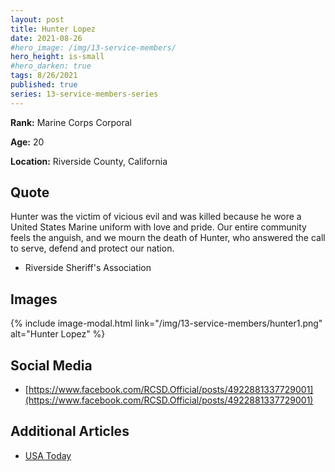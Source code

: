 ```yaml
---
layout: post
title: Hunter Lopez
date: 2021-08-26
#hero_image: /img/13-service-members/
hero_height: is-small
#hero_darken: true
tags: 8/26/2021
published: true
series: 13-service-members-series
---
```


**Rank:** Marine Corps Corporal

**Age:** 20

**Location:** Riverside County, California

## Quote
Hunter was the victim of vicious evil and was killed because he wore a United States Marine uniform with love and pride. Our entire community feels the anguish, and we mourn the death of Hunter, who answered the call to serve, defend and protect our nation.

- Riverside Sheriff's Association

## Images
{% include image-modal.html link="/img/13-service-members/hunter1.png" alt="Hunter Lopez" %}

## Social Media
- [https://www.facebook.com/RCSD.Official/posts/4922881337729001](https://www.facebook.com/RCSD.Official/posts/4922881337729001)

## Additional Articles
- [USA Today](https://www.usatoday.com/story/news/nation/2021/08/27/hunter-lopez-california-marine-killed-afghanistan-airport-attack/5623513001/)
